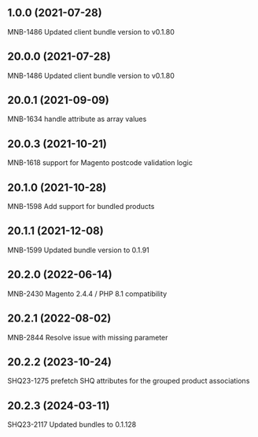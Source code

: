 ## 1.0.0 (2021-07-28)
MNB-1486 Updated client bundle version to v0.1.80


## 20.0.0 (2021-07-28)
MNB-1486 Updated client bundle version to v0.1.80


## 20.0.1 (2021-09-09)
MNB-1634 handle attribute as array values


## 20.0.3 (2021-10-21)
MNB-1618 support for Magento postcode validation logic


## 20.1.0 (2021-10-28)
MNB-1598 Add support for bundled products


## 20.1.1 (2021-12-08)
MNB-1599 Updated bundle version to 0.1.91


## 20.2.0 (2022-06-14)
MNB-2430 Magento 2.4.4 / PHP 8.1 compatibility


## 20.2.1 (2022-08-02)
MNB-2844 Resolve issue with missing parameter


## 20.2.2 (2023-10-24)
SHQ23-1275 prefetch SHQ attributes for the grouped product associations


## 20.2.3 (2024-03-11)
SHQ23-2117 Updated bundles to 0.1.128


